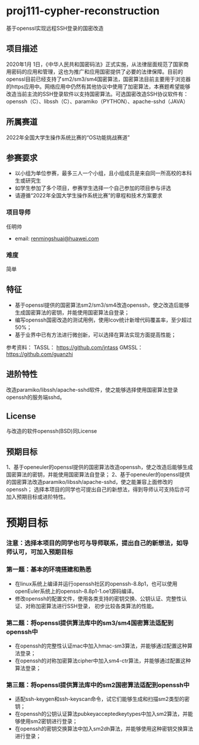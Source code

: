 # proj111-cypher-reconstruction
基于openssl实现远程SSH登录的国密改造

## 项目描述

2020年1月 1日，《中华人民共和国密码法》正式实施，从法律层面规范了国家商用密码的应用和管理，这也为推广和应用国密提供了必要的法律保障。目前的openssl目前已经支持了sm2/sm3/sm4国密算法，国密算法目前主要用于浏览器的https应用中。网络应用中仍然有其他协议中使用了加密算法，本赛题希望能够改造当前主流的SSH登录软件以支持国密算法。可选国密改造SSH协议软件有：openssh（C）、libssh（C）、paramiko（PYTHON）、apache-sshd（JAVA）

## 所属赛道

2022年全国大学生操作系统比赛的“OS功能挑战赛道”

## 参赛要求

- 以小组为单位参赛，最多三人一个小组，且小组成员是来自同一所高校的本科生或研究生
- 如学生参加了多个项目，参赛学生选择一个自己参加的项目参与评选
- 请遵循“2022年全国大学生操作系统比赛”的章程和技术方案要求

### 项目导师

任明帅

- email: renmingshuai@huawei.com

### 难度

简单

## 特征

- 基于openssl提供的国密算法sm2/sm3/sm4改造openssh，使之改造后能够生成国密算法的密钥，并能使用国密算法自登录；
- 编写openssh国密改造的测试用例，使用lcov统计新增代码覆盖率，至少超过50%；
- 基于业界中已有方法进行微创新，可以选择在算法实现方面提高性能；

参考资料：
TASSL： https://github.com/jntass
GMSSL： https://github.com/guanzhi

## 进阶特性

改造paramiko/libssh/apache-sshd软件，使之能够选择使用国密算法登录openssh的服务端sshd。

## License

与改造的软件openssh(BSD)同License

## 预期目标

1、基于openeuler的openssl提供的国密算法改造openssh，使之改造后能够生成国密算法的密钥，并能使用国密算法自登录；
2、基于openeuler的openssl提供的国密算法改造paramiko/libssh/apache-sshd，使之能兼容上面修改的openssh；
选择本项目的同学也可提出自己的新想法，得到导师认可支持后亦可加入预期目标或进阶特性。


# 预期目标

### 注意：选择本项目的同学也可与导师联系，提出自己的新想法，如导师认可，可加入预期目标

### 第一题：基本的环境搭建和熟悉

- 在linux系统上编译并运行openssh社区的openssh-8.8p1，也可以使用openEuler系统上的openssh-8.8p1-1.oe1源码编译。
- 修改openssh的配置文件，使用各类支持的密钥交换、公钥认证、完整性认证、对称加密算法进行SSH登录，
  初步比较各类算法的性能。

### 第二题：将openssl提供算法库中的sm3/sm4国密算法适配到openssh中

- 在openssh的完整性认证mac中加入hmac-sm3算法，并能够通过配置这种算法登录；
- 在openssh的对称加密算法cipher中加入sm4-ctr算法，并能够通过配置这种算法登录；

### 第三题：将openssl提供算法库中的sm2国密算法适配到openssh中

- 适配ssh-keygen和ssh-keyscan命令，试它们能够生成和扫描sm2类型的密钥；
- 在openssh的公钥认证算法pubkeyacceptedkeytypes中加入sm2算法，并能够使用sm2密钥进行登录；
- 在openssh的密钥交换算法中加入sm2dh算法，并能够使用这种密钥交换算法进行登录；
